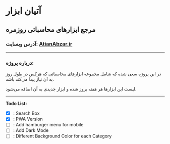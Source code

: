 # آتیان ابزار

## مرجع ابزارهای محاسباتی روزمره

### آدرس وبسایت: [AtianAbzar.ir](https://atianabzar.ir)

---

### درباره پروژه:

در این پروژه سعی شده که شامل مجموعه ابزارهای محاسباتی که هرکس در طول روز به آن نیاز پیدا می‌کند باشد.

لیست این ابزارها هر هفته بروز شده و ابزار جدیدی به آن اضافه می‌شود.

---

**Todo List:**

-  [x] : Search Box
-  [x] : PWA Version
-  [ ] : Add hamburger menu for mobile
-  [ ] : Add Dark Mode
-  [ ] : Different Background Color for each Category
